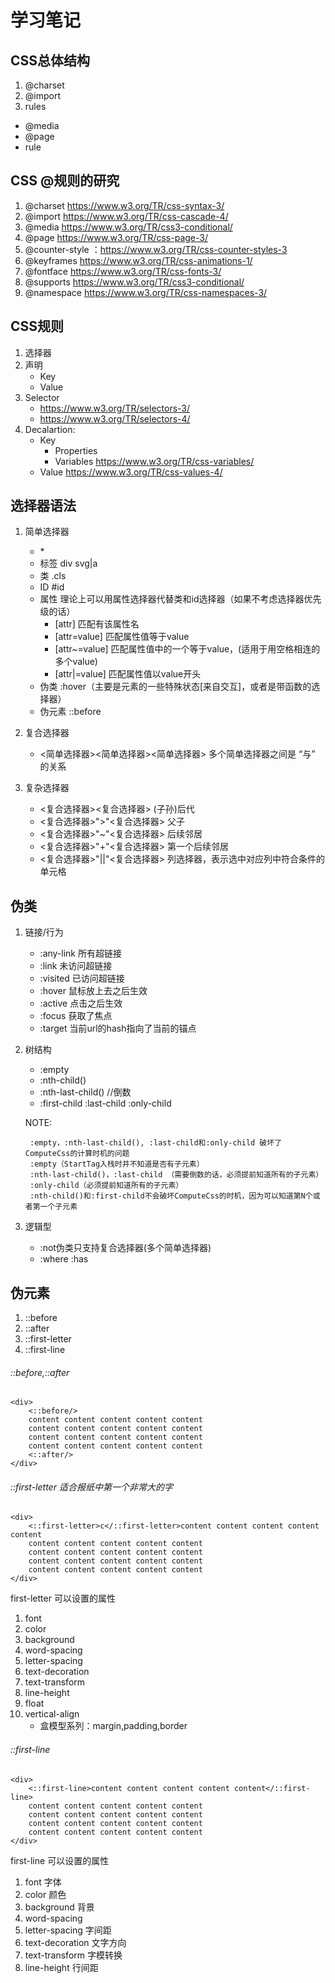 # 学习笔记

## CSS总体结构

1. @charset
2. @import
3. rules
  * @media
  * @page
  * rule

## CSS @规则的研究

1. @charset https://www.w3.org/TR/css-syntax-3/
2. @import https://www.w3.org/TR/css-cascade-4/
3. @media https://www.w3.org/TR/css3-conditional/
4. @page https://www.w3.org/TR/css-page-3/
5. @counter-style ：https://www.w3.org/TR/css-counter-styles-3
6. @keyframes https://www.w3.org/TR/css-animations-1/
7. @fontface https://www.w3.org/TR/css-fonts-3/
8. @supports https://www.w3.org/TR/css3-conditional/
9. @namespace https://www.w3.org/TR/css-namespaces-3/

## CSS规则

1. 选择器
2. 声明
    * Key
    * Value
3. Selector
    * https://www.w3.org/TR/selectors-3/
    * https://www.w3.org/TR/selectors-4/
4. Decalartion:
    * Key
        * Properties
        * Variables https://www.w3.org/TR/css-variables/
    * Value https://www.w3.org/TR/css-values-4/
    
## 选择器语法

1. 简单选择器
    * \*
    * 标签   div svg|a   
    * 类  .cls
    * ID  #id
    * 属性 理论上可以用属性选择器代替类和id选择器（如果不考虑选择器优先级的话）
        *  [attr] 匹配有该属性名    
        *  [attr=value] 匹配属性值等于value
        *  [attr~=value] 匹配属性值中的一个等于value，(适用于用空格相连的多个value)
        *  [attr|=value] 匹配属性值以value开头
    * 伪类   :hover（主要是元素的一些特殊状态[来自交互]，或者是带函数的选择器）
    * 伪元素  ::before 
  
2. 复合选择器
    * <简单选择器><简单选择器><简单选择器>  多个简单选择器之间是 “与” 的关系
3. 复杂选择器
    * <复合选择器><sp><复合选择器>           (子孙)后代
    * <复合选择器>">"<复合选择器>            父子   
    * <复合选择器>"~"<复合选择器>	          后续邻居
    * <复合选择器>"+"<复合选择器>            第一个后续邻居
    * <复合选择器>"||"<复合选择器>           列选择器，表示选中对应列中符合条件的单元格

## 伪类

1. 链接/行为
    * :any-link 所有超链接
    * :link 未访问超链接
    * :visited 已访问超链接
    * :hover 鼠标放上去之后生效
    * :active 点击之后生效
    * :focus 获取了焦点    
    * :target 当前url的hash指向了当前的锚点

2. 树结构
    * :empty
    * :nth-child()
    * :nth-last-child()  //倒数
    * :first-child :last-child :only-child
    
    NOTE:
    
        :empty，:nth-last-child(), :last-child和:only-child 破坏了ComputeCss的计算时机的问题
        :empty（StartTag入栈时并不知道是否有子元素）
        :nth-last-child()，:last-child （需要倒数的话，必须提前知道所有的子元素）
        :only-child（必须提前知道所有的子元素）
        :nth-child()和:first-child不会破坏ComputeCss的时机，因为可以知道第N个或者第一个子元素

3. 逻辑型
    * :not伪类只支持复合选择器(多个简单选择器)
    * :where  :has

## 伪元素

1. ::before
2. ::after
3. ::first-letter
4. ::first-line

###### ::before,::after

```
<div>
    <::before/>
    content content content content content
    content content content content content
    content content content content content
    content content content content content
    <::after/>
</div>
```

###### ::first-letter   适合报纸中第一个非常大的字

```
<div>
    <::first-letter>c</::first-letter>content content content content content
    content content content content content
    content content content content content
    content content content content content
    content content content content content
</div>
```

first-letter 可以设置的属性
1. font
2. color
3. background
4. word-spacing
5. letter-spacing
6. text-decoration
7. text-transform
8. line-height
9. float
10. vertical-align
    * 盒模型系列：margin,padding,border

###### ::first-line

```	
<div>
    <::first-line>content content content content content</::first-line>
    content content content content content
    content content content content content
    content content content content content
    content content content content content
</div>
```

first-line 可以设置的属性
1. font 字体
2. color 颜色
3. background 背景
4. word-spacing 
5. letter-spacing 字间距
6. text-decoration 文字方向
7. text-transform 字模转换
8. line-height 行间距

  



